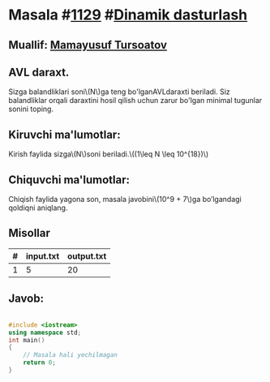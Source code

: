 
<h1>Masala #<a href="https://robocontest.uz/tasks/1129">1129</a> #<a href="https://robocontest.uz/tasks?category=3">Dinamik dasturlash</a></h1>
<h2> Muallif: <a href="https://robocontest.uz/profile/tursoatov_mamayusuf">Mamayusuf Tursoatov</a></h2>
<h2>AVL daraxt.</h2>
<p>Sizga balandliklari soni\(N\)ga teng bo'lganAVLdaraxti beriladi. Siz balandliklar orqali daraxtini hosil qilish uchun zarur bo'lgan minimal tugunlar sonini toping.</p>
<h2>Kiruvchi ma'lumotlar:</h2>
<p>Kirish faylida sizga\(N\)soni beriladi.\((1\leq N \leq 10^{18})\)</p>
<h2>Chiquvchi ma'lumotlar:</h2>
<p>Chiqish faylida yagona son, masala javobini\(10^9 + 7\)ga bo’lgandagi qoldiqni aniqlang.</p>
<h2>Misollar</h2>
<table>
    <thead>
        <tr>
            <th>#</th>
            <th>input.txt</th>
            <th>output.txt</th>
        </tr>
    </thead>
    <tbody>
            <tr>
                <td>1</td>
                <td>5</td>
                <td>20</td>
            </tr>
    </tbody>
    </table>
    
<h2>Javob:</h2>

######
```cpp
#include <iostream>
using namespace std;
int main()
{
    // Masala hali yechilmagan
    return 0;
}
```

